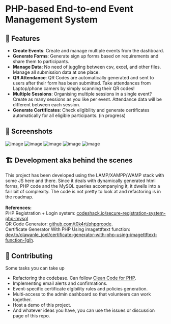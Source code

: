 # PHP-based End-to-end Event Management System

## 🚀 Features

* **Create Events**: Create and manage multiple events from the dashboard. 
* **Generate Forms**: Generate sign up forms based on requirements and share them to participants.
* **Manage Data**: No need of juggling between csv, excel, and other files. Manage all submission data at one place.
* **QR Attendance**: QR Codes are automatically generated and sent to users after their form has been submitted. Take attendances from Laptop/phone camers by simply scanning their QR codes!
* **Multiple Sessions**: Organising multiple sessions in a single event? Create as many sessions as you like per event. Attendance data will be different between each session.
* **Generate Certificates**: Check eligibility and generate certificates automatically for all eligible participants. (in progress)

## 📸 Screenshots
![image](https://github.com/ph4ni/ems/assets/29685411/782874b0-1e94-479b-93c5-ea1fe04fef1a)
![image](https://github.com/ph4ni/ems/assets/29685411/702b28db-1d9c-4b40-b4e7-938ebbd8e89a)
![image](https://github.com/ph4ni/ems/assets/29685411/5b0ebec4-2228-40d8-9021-27f23958bd3a)
![image](https://github.com/ph4ni/ems/assets/29685411/57b9fee0-b147-4dc1-8c23-8181e48db35f)
![image](https://github.com/ph4ni/ems/assets/29685411/b0f0e25d-96fa-4ffa-8f6c-228139dc9bf9)

## 🏗️ Development aka behind the scenes
This project has been developed using the LAMP/XAMPP/WAMP stack with some JS here and there. Since it deals with dynamically generated html forms, PHP code and the MySQL queries accompanying it, it dwells into a fair bit of complexity. The code is not pretty to look at and refactoring is in the roadmap.<br><br>
**References:**<br>
PHP Registration + Login system: [codeshack.io/secure-registration-system-php-mysql](https://codeshack.io/secure-registration-system-php-mysql/)<br>
QR Code Generator: [github.com/t0k4rt/phpqrcode](https://github.com/t0k4rt/phpqrcode).<br>
Certificate Generator With PHP Using imagettftext function: [dev.to/olawanle_joel/certificate-generator-with-php-using-imagettftext-function-1glh](https://dev.to/olawanle_joel/certificate-generator-with-php-using-imagettftext-function-1glh).

## 🤝 Contributing
Some tasks you can take up
* Refactoring the codebase. Can follow [Clean Code for PHP](https://github.com/piotrplenik/clean-code-php).
* Implementing email alerts and confirmations.
* Event-specific certificate elgibility rules and policies generation.
* Multi-access to the admin dashboard so that volunteers can work together.
* Host a demo of this project.
* And whatever ideas you have, you can use the issues or discussion page of this repo.
